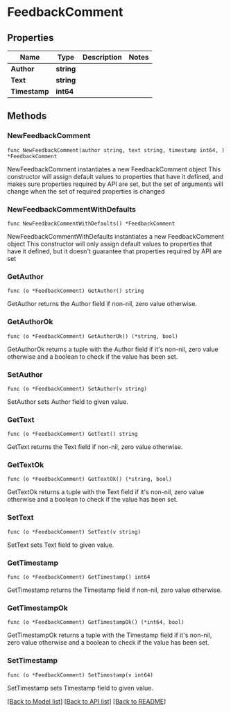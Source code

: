 # FeedbackComment

## Properties

Name | Type | Description | Notes
------------ | ------------- | ------------- | -------------
**Author** | **string** |  | 
**Text** | **string** |  | 
**Timestamp** | **int64** |  | 

## Methods

### NewFeedbackComment

`func NewFeedbackComment(author string, text string, timestamp int64, ) *FeedbackComment`

NewFeedbackComment instantiates a new FeedbackComment object
This constructor will assign default values to properties that have it defined,
and makes sure properties required by API are set, but the set of arguments
will change when the set of required properties is changed

### NewFeedbackCommentWithDefaults

`func NewFeedbackCommentWithDefaults() *FeedbackComment`

NewFeedbackCommentWithDefaults instantiates a new FeedbackComment object
This constructor will only assign default values to properties that have it defined,
but it doesn't guarantee that properties required by API are set

### GetAuthor

`func (o *FeedbackComment) GetAuthor() string`

GetAuthor returns the Author field if non-nil, zero value otherwise.

### GetAuthorOk

`func (o *FeedbackComment) GetAuthorOk() (*string, bool)`

GetAuthorOk returns a tuple with the Author field if it's non-nil, zero value otherwise
and a boolean to check if the value has been set.

### SetAuthor

`func (o *FeedbackComment) SetAuthor(v string)`

SetAuthor sets Author field to given value.


### GetText

`func (o *FeedbackComment) GetText() string`

GetText returns the Text field if non-nil, zero value otherwise.

### GetTextOk

`func (o *FeedbackComment) GetTextOk() (*string, bool)`

GetTextOk returns a tuple with the Text field if it's non-nil, zero value otherwise
and a boolean to check if the value has been set.

### SetText

`func (o *FeedbackComment) SetText(v string)`

SetText sets Text field to given value.


### GetTimestamp

`func (o *FeedbackComment) GetTimestamp() int64`

GetTimestamp returns the Timestamp field if non-nil, zero value otherwise.

### GetTimestampOk

`func (o *FeedbackComment) GetTimestampOk() (*int64, bool)`

GetTimestampOk returns a tuple with the Timestamp field if it's non-nil, zero value otherwise
and a boolean to check if the value has been set.

### SetTimestamp

`func (o *FeedbackComment) SetTimestamp(v int64)`

SetTimestamp sets Timestamp field to given value.



[[Back to Model list]](../README.md#documentation-for-models) [[Back to API list]](../README.md#documentation-for-api-endpoints) [[Back to README]](../README.md)


